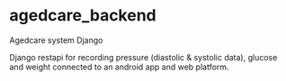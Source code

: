 # agedcare_backend
Agedcare system Django

Django restapi for recording pressure (diastolic & systolic data), glucose and weight connected to an android app and web platform.
